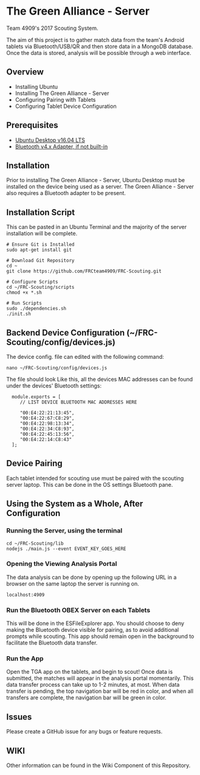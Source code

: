 # The Green Alliance - Server

Team 4909's 2017 Scouting System.

The aim of this project is to gather match data from the team's Android tablets via Bluetooth/USB/QR and then store data in a MongoDB database. Once the data is stored, analysis will be possible through a web interface.

## Overview
- Installing Ubuntu
- Installing The Green Alliance - Server
- Configuring Pairing with Tablets 
- Configuring Tablet Device Configuration

## Prerequisites
- [Ubuntu Desktop v16.04 LTS](https://www.ubuntu.com/download/desktop)
- [Bluetooth v4.x Adapter, if not built-in](http://a.co/fmJrtQR)

## Installation
Prior to installing The Green Alliance - Server, Ubuntu Desktop must be installed on the device being used as a server. The Green Alliance - Server also requires a Bluetooth adapter to be present. 

## Installation Script
This can be pasted in an Ubuntu Terminal and the majority of the server installation will be complete.
```
# Ensure Git is Installed
sudo apt-get install git

# Download Git Repository
cd ~
git clone https://github.com/FRCteam4909/FRC-Scouting.git

# Configure Scripts
cd ~/FRC-Scouting/scripts
chmod +x *.sh

# Run Scripts
sudo ./dependencies.sh
./init.sh

```
## Backend Device Configuration (~/FRC-Scouting/config/devices.js)
The device config. file can edited with the following command:
```
nano ~/FRC-Scouting/config/devices.js
```
The file should look Like this, all the devices MAC addresses can be found under the devices' Bluetooth settings:
```
  module.exports = [
     // LIST DEVICE BLUETOOTH MAC ADDRESSES HERE
     
     "00:E4:22:21:13:45",
     "00:E4:22:67:C8:29",
     "00:E4:22:98:13:34",
     "00:E4:22:34:C8:93",
     "00:E4:22:45:13:56",
     "00:E4:22:14:C8:43"
  ];
```

## Device Pairing
Each tablet intended for scouting use must be paired with the scouting server laptop. This can be done in the OS settings Bluetooth pane.

## Using the System as a Whole, After Configuration
### Running the Server, using the terminal
```
cd ~/FRC-Scouting/lib
nodejs ./main.js --event EVENT_KEY_GOES_HERE
```
### Opening the Viewing Analysis Portal
The data analysis can be done by opening up the following URL in a browser on the same laptop the server is running on.
```
localhost:4909
```
### Run the Bluetooth OBEX Server on each Tablets
This will be done in the ESFileExplorer app. You should choose to deny making the Bluetooth device visible for pairing, as to avoid additional prompts while scouting. This app should remain open in the background to facilitate the Bluetooth data transfer.

### Run the App
Open the TGA app on the tablets, and begin to scout! Once data is submitted, the matches will appear in the analysis portal momentarily. This data transfer process can take up to 1-2 minutes, at most. When data transfer is pending, the top navigation bar will be red in color, and when all transfers are complete, the navigation bar will be green in color.

## Issues
Please create a GitHub issue for any bugs or feature requests.

## WIKI
Other information can be found in the Wiki Component of this Repository.
